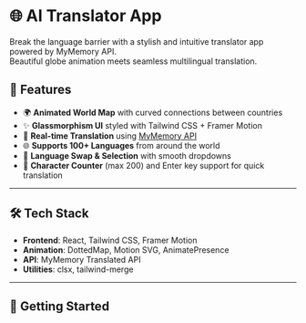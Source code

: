 # 🌐 AI Translator App

Break the language barrier with a stylish and intuitive translator app powered by MyMemory API.  
Beautiful globe animation meets seamless multilingual translation.


## 📌 Features

- 🌍 **Animated World Map** with curved connections between countries
- ✨ **Glassmorphism UI** styled with Tailwind CSS + Framer Motion
- 💬 **Real-time Translation** using [MyMemory API](https://mymemory.translated.net/)
- 🌐 **Supports 100+ Languages** from around the world
- 🔄 **Language Swap & Selection** with smooth dropdowns
- 🎯 **Character Counter** (max 200) and Enter key support for quick translation

---

## 🛠 Tech Stack

- **Frontend**: React, Tailwind CSS, Framer Motion
- **Animation**: DottedMap, Motion SVG, AnimatePresence
- **API**: MyMemory Translated API
- **Utilities**: clsx, tailwind-merge

---

## 🚀 Getting Started
